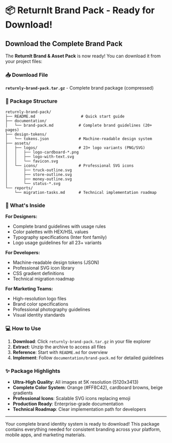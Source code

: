 # 📦 ReturnIt Brand Pack - Ready for Download!

## Download the Complete Brand Pack

The **ReturnIt Brand & Asset Pack** is now ready! You can download it from your project files:

### 📥 Download File
**`returnly-brand-pack.tar.gz`** - Complete brand package (compressed)

### 📂 Package Structure
```
returnly-brand-pack/
├── README.md                    # Quick start guide
├── documentation/
│   └── brand-pack.md           # Complete brand guidelines (20+ pages)
├── design-tokens/
│   └── tokens.json             # Machine-readable design system
├── assets/
│   ├── logos/                  # 23+ logo variants (PNG/SVG)
│   │   ├── logo-cardboard-*.png
│   │   ├── logo-with-text.svg
│   │   └── favicon.svg
│   └── icons/                  # Professional SVG icons
│       ├── truck-outline.svg
│       ├── store-outline.svg
│       ├── money-outline.svg
│       └── status-*.svg
└── reports/
    └── migration-tasks.md      # Technical implementation roadmap
```

### 🎯 What's Inside

**For Designers:**
- Complete brand guidelines with usage rules
- Color palettes with HEX/HSL values
- Typography specifications (Inter font family)
- Logo usage guidelines for all 23+ variants

**For Developers:**
- Machine-readable design tokens (JSON)
- Professional SVG icon library
- CSS gradient definitions
- Technical migration roadmap

**For Marketing Teams:**
- High-resolution logo files
- Brand color specifications
- Professional photography guidelines
- Visual identity standards

### 💻 How to Use

1. **Download**: Click `returnly-brand-pack.tar.gz` in your file explorer
2. **Extract**: Unzip the archive to access all files
3. **Reference**: Start with `README.md` for overview
4. **Implement**: Follow `documentation/brand-pack.md` for detailed guidelines

### ✨ Package Highlights

- **Ultra-High Quality**: All images at 5K resolution (5120x3413)
- **Complete Color System**: Orange (#FF8C42), cardboard browns, beige gradients  
- **Professional Icons**: Scalable SVG icons replacing emoji
- **Production Ready**: Enterprise-grade documentation
- **Technical Roadmap**: Clear implementation path for developers

---

Your complete brand identity system is ready to download! This package contains everything needed for consistent branding across your platform, mobile apps, and marketing materials.